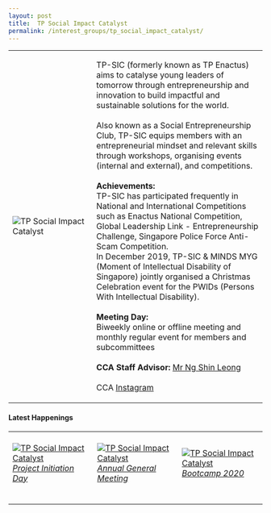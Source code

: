 ```yaml
---
layout: post
title:  TP Social Impact Catalyst
permalink: /interest_groups/tp_social_impact_catalyst/
---
```


<div>
    <table>
        <tr>
            <td style="width:33%"><image src="{{site.baseurl}}/images/CCA_tp_social_impact_catalyst.jpg" style="display:block;margin-left:auto;margin-right:auto;" alt="TP Social Impact Catalyst"></image></td>
            <td>
                <p>
                    TP-SIC (formerly known as TP Enactus) aims to catalyse young leaders of tomorrow through entrepreneurship and innovation to build impactful and sustainable solutions for the world.<br>
                    <br>
                    Also known as a Social Entrepreneurship Club, TP-SIC equips members with an entrepreneurial mindset and relevant skills through workshops, organising events (internal and external), and competitions.<br>
                    <br>
                    <b>Achievements:</b><br>
                    TP-SIC has participated frequently in National and International Competitions such as Enactus National Competition, Global Leadership Link - Entrepreneurship Challenge, Singapore Police Force Anti-Scam Competition.<br>
                    In December 2019, TP-SIC & MINDS MYG (Moment of Intellectual Disability of Singapore) jointly organised a Christmas Celebration event for the PWIDs (Persons With Intellectual Disability).<br>
                    <br>
                    <b>Meeting Day:</b><br>
                    Biweekly online or offline meeting and monthly regular event for members and subcommittees<br>
                    <br>
                    <b>CCA Staff Advisor:</b> <a href="mailto:shin@tpedu.sg">Mr Ng Shin Leong</a><br>
                    <br>
                    CCA <a href="https://www.instagram.com/tp.sic">Instagram</a>
                </p>
            </td>
        </tr>
    </table>
</div>

#### Latest Happenings

<div>
    <table>
        <tr>
            <td style="width:33%"><br>
                <a href="https://www.instagram.com/p/CCcu1V8Axlh/">
                    <image src="{{site.baseurl}}/images/CCA-tpsic_IG.jpg" style="display:block;margin-left:auto;margin-right:auto;" alt="TP Social Impact Catalyst">
                    <h6 style="margin-top:0%">Project Initiation Day</h6>
                    </image>
                </a>
            </td>
            <td style="width:33%"><br>
                <a href="https://www.instagram.com/p/CCcxFJNg-Iq/">
                    <image src="{{site.baseurl}}/images/CCA-tpsic_IG2.jpg" style="display:block;margin-left:auto;margin-right:auto;" alt="TP Social Impact Catalyst">
                    <h6 style="margin-top:0%">Annual General Meeting</h6>
                    </image>
                </a>
            </td>
            <td style="width:33%"><br>
                <a href="https://www.instagram.com/p/CD0f1V4AFXo/">
                    <image src="{{site.baseurl}}/images/CCA-tpsic_IG3.jpg" style="display:block;margin-left:auto;margin-right:auto;" alt="TP Social Impact Catalyst">
                    <h6 style="margin-top:0%">Bootcamp 2020</h6>
                    </image>
                </a>
            </td>
        </tr>
    </table>
</div>